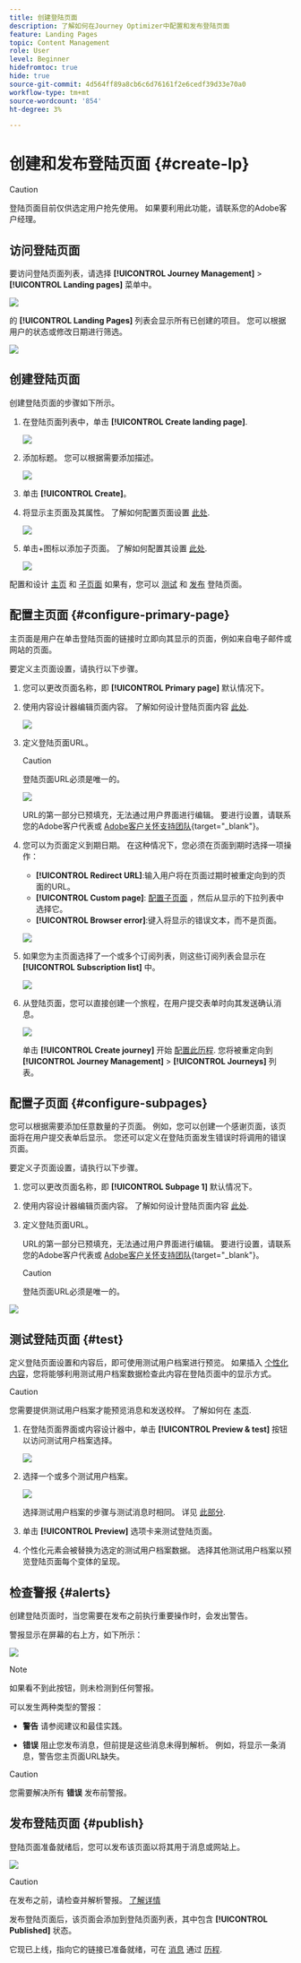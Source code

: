```yaml
---
title: 创建登陆页面
description: 了解如何在Journey Optimizer中配置和发布登陆页面
feature: Landing Pages
topic: Content Management
role: User
level: Beginner
hidefromtoc: true
hide: true
source-git-commit: 4d564ff89a8cb6c6d76161f2e6cedf39d33e70a0
workflow-type: tm+mt
source-wordcount: '854'
ht-degree: 3%

---
```


# 创建和发布登陆页面 {#create-lp}

>[!CAUTION]
>
>登陆页面目前仅供选定用户抢先使用。 如果要利用此功能，请联系您的Adobe客户经理。

## 访问登陆页面

要访问登陆页面列表，请选择 **[!UICONTROL Journey Management]** > **[!UICONTROL Landing pages]** 菜单中。

![](../assets/lp_access-list.png)

的 **[!UICONTROL Landing Pages]** 列表会显示所有已创建的项目。 您可以根据用户的状态或修改日期进行筛选。

![](../assets/lp_access-list-filter.png)

## 创建登陆页面

创建登陆页面的步骤如下所示。

1. 在登陆页面列表中，单击 **[!UICONTROL Create landing page]**.

   ![](../assets/lp_create-lp.png)

1. 添加标题。 您可以根据需要添加描述。

   ![](../assets/lp_create-lp-details.png)

1. 单击 **[!UICONTROL Create]**。

1. 将显示主页面及其属性。 了解如何配置页面设置 [此处](#configure-primary-page).

   ![](../assets/lp_primary-page.png)

1. 单击+图标以添加子页面。 了解如何配置其设置 [此处](#configure-subpages).

   ![](../assets/lp_add-subpage.png)

配置和设计 [主页](#configure-primary-page) 和 [子页面](#configure-subpages) 如果有，您可以 [测试](#test) 和 [发布](#publish) 登陆页面。

## 配置主页面 {#configure-primary-page}

主页面是用户在单击登陆页面的链接时立即向其显示的页面，例如来自电子邮件或网站的页面。

要定义主页面设置，请执行以下步骤。

1. 您可以更改页面名称，即 **[!UICONTROL Primary page]** 默认情况下。

1. 使用内容设计器编辑页面内容。 了解如何设计登陆页面内容 [此处](design-lp.md).

   ![](../assets/lp_open-designer.png)

1. 定义登陆页面URL。

   >[!CAUTION]
   >
   >登陆页面URL必须是唯一的。

   ![](../assets/lp_access-url.png)

   URL的第一部分已预填充，无法通过用户界面进行编辑。 要进行设置，请联系您的Adobe客户代表或 [Adobe客户关怀支持团队](https://helpx.adobe.com/cn/enterprise/admin-guide.html/enterprise/using/support-for-experience-cloud.ug.html){target=&quot;_blank&quot;}。

1. 您可以为页面定义到期日期。 在这种情况下，您必须在页面到期时选择一项操作：

   * **[!UICONTROL Redirect URL]**:输入用户将在页面过期时被重定向到的页面的URL。
   * **[!UICONTROL Custom page]**: [配置子页面](#configure-subpages) ，然后从显示的下拉列表中选择它。
   * **[!UICONTROL Browser error]**:键入将显示的错误文本，而不是页面。

   ![](../assets/lp_expiry-date.png)

   <!--1. In the **[!UICONTROL Additional data]** section, define a **[!UICONTROL Key]** and the corresponding **[!UICONTROL Parameter value]**. // you can define how the data entered in the landing page is managed once it has been submitted by a user??-->

1. 如果您为主页面选择了一个或多个订阅列表，则这些订阅列表会显示在 **[!UICONTROL Subscription list]** 中。

   ![](../assets/lp_subscription-list.png)

1. 从登陆页面，您可以直接创建一个旅程，在用户提交表单时向其发送确认消息。

   ![](../assets/lp_create-journey.png)

   单击 **[!UICONTROL Create journey]** 开始 [配置此历程](../building-journeys/journey-gs.md#jo-build). 您将被重定向到 **[!UICONTROL Journey Management]** > **[!UICONTROL Journeys]** 列表。

## 配置子页面 {#configure-subpages}

您可以根据需要添加任意数量的子页面。 例如，您可以创建一个感谢页面，该页面将在用户提交表单后显示。 您还可以定义在登陆页面发生错误时将调用的错误页面。

要定义子页面设置，请执行以下步骤。

1. 您可以更改页面名称，即 **[!UICONTROL Subpage 1]** 默认情况下。

1. 使用内容设计器编辑页面内容。 了解如何设计登陆页面内容 [此处](design-lp.md).

1. 定义登陆页面URL。

   URL的第一部分已预填充，无法通过用户界面进行编辑。 要进行设置，请联系您的Adobe客户代表或 [Adobe客户关怀支持团队](https://helpx.adobe.com/enterprise/admin-guide.html/enterprise/using/support-for-experience-cloud.ug.html){target=&quot;_blank&quot;}。

   >[!CAUTION]
   >
   >登陆页面URL必须是唯一的。

![](../assets/lp_subpage-settings.png)

## 测试登陆页面 {#test}

定义登陆页面设置和内容后，即可使用测试用户档案进行预览。 如果插入 [个性化内容](../personalization/personalize.md)，您将能够利用测试用户档案数据检查此内容在登陆页面中的显示方式。

>[!CAUTION]
>
>您需要提供测试用户档案才能预览消息和发送校样。 了解如何在 [本页](../building-journeys/creating-test-profiles.md).

1. 在登陆页面界面或内容设计器中，单击 **[!UICONTROL Preview & test]** 按钮以访问测试用户档案选择。

   ![](../assets/lp_preview-button.png)

1. 选择一个或多个测试用户档案。

   ![](../assets/lp_test-profiles.png)

   选择测试用户档案的步骤与测试消息时相同。 详见 [此部分](../preview.md#select-test-profiles).

1. 单击 **[!UICONTROL Preview]** 选项卡来测试登陆页面。

   <!--![](../assets/lp_preview.png)-->

1. 个性化元素会被替换为选定的测试用户档案数据。 选择其他测试用户档案以预览登陆页面每个变体的呈现。

## 检查警报 {#alerts}

创建登陆页面时，当您需要在发布之前执行重要操作时，会发出警告。

警报显示在屏幕的右上方，如下所示：

![](../assets/lp_alerts.png)

>[!NOTE]
>
>如果看不到此按钮，则未检测到任何警报。

可以发生两种类型的警报：

* **警告** 请参阅建议和最佳实践。 <!--For example, a message will display if -->

* **错误** 阻止您发布消息，但前提是这些消息未得到解析。 例如，将显示一条消息，警告您主页面URL缺失。

<!--All possible warnings and errors are detailed [below](#alerts-and-warnings).-->

>[!CAUTION]
>
> 您需要解决所有 **错误** 发布前警报。

<!--The settings and elements checked by the system are listed below. You will also find information on how to adapt your configuration to resolve the corresponding issues.

**Warnings**:

* 

**Errors**:

* 

>[!CAUTION]
>
> To be able to publish your message, you need to resolve all **error** alerts.
-->

## 发布登陆页面 {#publish}

登陆页面准备就绪后，您可以发布该页面以将其用于消息或网站上。

![](../assets/lp_publish.png)

>[!CAUTION]
>
>在发布之前，请检查并解析警报。 [了解详情](#alerts)

发布登陆页面后，该页面会添加到登陆页面列表，其中包含 **[!UICONTROL Published]** 状态。

它现已上线，指向它的链接已准备就绪，可在 [消息](../create-message.md) 通过 [历程](../building-journeys/journey.md).
